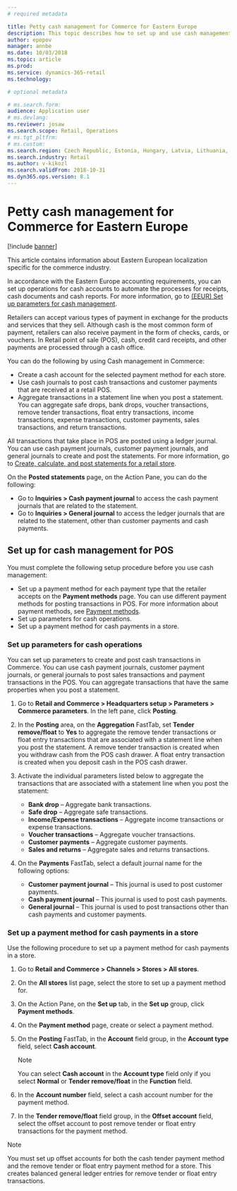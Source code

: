 ```yaml
---
# required metadata

title: Petty cash management for Commerce for Eastern Europe
description: This topic describes how to set up and use cash management features in Commerce for Eastern Europe.
author: epopov
manager: annbe
ms.date: 10/03/2018
ms.topic: article
ms.prod: 
ms.service: dynamics-365-retail
ms.technology: 

# optional metadata

# ms.search.form: 
audience: Application user
# ms.devlang: 
ms.reviewer: josaw
ms.search.scope: Retail, Operations
# ms.tgt_pltfrm: 
# ms.custom: 
ms.search.region: Czech Republic, Estonia, Hungary, Latvia, Lithuania, Poland, Russia
ms.search.industry: Retail
ms.author: v-kikozl
ms.search.validFrom: 2018-10-31
ms.dyn365.ops.version: 8.1
---
```


# Petty cash management for Commerce for Eastern Europe

[!include [banner](../includes/banner.md)]

This article contains information about Eastern European localization specific for the commerce industry.

In accordance with the Eastern Europe accounting requirements, you can set up operations for cash accounts to automate the processes for receipts, cash documents and cash reports. For more information, go to [(EEUR) Set up parameters for cash management](https://docs.microsoft.com/dynamicsax-2012/appuser-itpro/eeur-set-up-parameters-for-cash-management).

Retailers can accept various types of payment in exchange for the products and services that they sell. Although cash is the most common form of payment, retailers can also receive payment in the form of checks, cards, or vouchers. In Retail point of sale (POS), cash, credit card receipts, and other payments are processed through a cash office.

You can do the following by using Cash management in Commerce:

- Create a cash account for the selected payment method for each store.
- Use cash journals to post cash transactions and customer payments that are received at a retail POS.
- Aggregate transactions in a statement line when you post a statement. You can aggregate safe drops, bank drops, voucher transactions, remove tender transactions, float entry transactions, income transactions, expense transactions, customer payments, sales transactions, and return transactions.

All transactions that take place in POS are posted using a ledger journal. You can use cash payment journals, customer payment journals, and general journals to create and post the statements. For more information, go to [Create, calculate, and post statements for a retail store](https://docs.microsoft.com/dynamics365/unified-operations/retail/tasks/create-calculate-post-statement-retail-store).

On the **Posted statements** page, on the Action Pane, you can do the following:

- Go to **Inquiries \> Cash payment journal** to access the cash payment journals that are related to the statement.
- Go to **Inquiries \> General journal** to access the ledger journals that are related to the statement, other than customer payments and cash payments.

## Set up for cash management for POS

You must complete the following setup procedure before you use cash management:

- Set up a payment method for each payment type that the retailer accepts on the **Payment methods** page. You can use different payment methods for posting transactions in POS. For more information about payment methods, see [Payment methods](https://docs.microsoft.com/dynamics365/unified-operations/retail/payment-methods).
- Set up parameters for cash operations.
- Set up a payment method for cash payments in a store.

### Set up parameters for cash operations

You can set up parameters to create and post cash transactions in Commerce. You can use cash payment journals, customer payment journals, or general journals to post sales transactions and payment transactions in the POS. You can aggregate transactions that have the same properties when you post a statement.

1. Go to **Retail and Commerce \> Headquarters setup \> Parameters \> Commerce parameters**. In the left pane, click **Posting**.
2. In the **Posting** area, on the **Aggregation** FastTab, set **Tender remove/float** to **Yes** to aggregate the remove tender transactions or float entry transactions that are associated with a statement line when you post the statement. A remove tender transaction is created when you withdraw cash from the POS cash drawer. A float entry transaction is created when you deposit cash in the POS cash drawer.
3. Activate the individual parameters listed below to aggregate the transactions that are associated with a statement line when you post the statement:

    - **Bank drop** – Aggregate bank transactions.
    - **Safe drop** – Aggregate safe transactions.
    - **Income/Expense transactions** – Aggregate income transactions or expense transactions.
    - **Voucher transactions** – Aggregate voucher transactions.
    - **Customer payments** – Aggregate customer payments.
    - **Sales and returns** – Aggregate sales and returns transactions.

4. On the **Payments** FastTab, select a default journal name for the following options:

    - **Customer payment journal** – This journal is used to post customer payments.
    - **Cash payment journal** – This journal is used to post cash payments.
    - **General journal** – This journal is used to post transactions other than cash payments and customer payments.

### Set up a payment method for cash payments in a store

Use the following procedure to set up a payment method for cash payments in a store.

1. Go to **Retail and Commerce \> Channels \> Stores \> All stores**.
2. On the **All stores** list page, select the store to set up a payment method for.
3. On the Action Pane, on the **Set up** tab, in the **Set up** group, click **Payment methods**.
4. On the **Payment method** page, create or select a payment method.
5. On the **Posting** FastTab, in the **Account** field group, in the **Account type** field, select **Cash account**.

    > [!NOTE]
    > You can select **Cash account** in the **Account type** field only if you select **Normal** or **Tender remove/float** in the **Function** field.

6. In the **Account number** field, select a cash account number for the payment method.
7. In the **Tender remove/float** field group, in the **Offset account** field, select the offset account to post remove tender or float entry transactions for the payment method.

> [!NOTE]
> You must set up offset accounts for both the cash tender payment method and the remove tender or float entry payment method for a store. This creates balanced general ledger entries for remove tender or float entry transactions.
